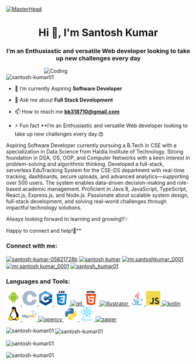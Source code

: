 [![MasterHead](https://media.istockphoto.com/id/1803992649/vector/software-development-coding-process-concept-programming-testing-cross-platform-code-app-on.jpg?s=2048x2048&w=is&k=20&c=4ZEBBpVNk7-iCWg8Yc2wiUQ7yMbTSDnEOQ5VfRWv-R8=)](https://rishavchanda.io)
<h1 align="center">Hi 👋, I'm Santosh Kumar</h1>
<h3 align="center">I’m an Enthusiastic and versatile Web developer looking to take up new challenges every day</h3>
<img align="right" alt="Coding" width="400"src="https://miro.medium.com/v2/resize:fit:996/format:webp/1*xNQKHj5vR7w9AcY_bDKYYw.gif">


<p align="left"> <img src="https://komarev.com/ghpvc/?username=santosh-kumar01&label=Profile%20views&color=0e75b6&style=flat" alt="santosh-kumar01" /> </p>

- 🌱 I’m currently Aspiring  **Software Developer**

- 💬 Ask me about **Full Stack Development**

- 📫 How to reach me **bk318710@gmail.com**

- ⚡ Fun fact **I’m an Enthusiastic and versatile Web developer looking to take up new challenges every day.😍


Aspiring Software Developer currently pursuing a B.Tech in CSE with a specialization in Data Science from Haldia Institute of Technology. Strong foundation in DSA, OS, OOP, and Computer Networks with a keen interest in problem-solving and algorithmic thinking. Developed a full-stack, serverless EduTracking System for the CSE-DS department with real-time tracking, dashboards, secure uploads, and advanced analytics—supporting over 500 users. The system enables data-driven decision-making and role-based academic management. Proficient in Java 8, JavaScript, TypeScript, React.js, Express.js, and Node.js. Passionate about scalable system design, full-stack development, and solving real-world challenges through impactful technology solutions.

Always looking forward to learning and growing!!✨

Happy to connect and help!🤝**

<h3 align="left">Connect with me:</h3>
<p align="left">
<a href="https://linkedin.com/in/santosh-kumar-05821728b" target="blank"><img align="center" src="https://raw.githubusercontent.com/rahuldkjain/github-profile-readme-generator/master/src/images/icons/Social/linked-in-alt.svg" alt="santosh-kumar-05821728b" height="30" width="40" /></a>
<a href="https://fb.com/santosh kumar" target="blank"><img align="center" src="https://raw.githubusercontent.com/rahuldkjain/github-profile-readme-generator/master/src/images/icons/Social/facebook.svg" alt="santosh kumar" height="30" width="40" /></a>
<a href="https://instagram.com/mr.santoshkumar_0001" target="blank"><img align="center" src="https://raw.githubusercontent.com/rahuldkjain/github-profile-readme-generator/master/src/images/icons/Social/instagram.svg" alt="mr.santoshkumar_0001" height="30" width="40" /></a>
<a href="https://www.youtube.com/c/mr.santosh kumar_0001" target="blank"><img align="center" src="https://raw.githubusercontent.com/rahuldkjain/github-profile-readme-generator/master/src/images/icons/Social/youtube.svg" alt="mr.santosh kumar_0001" height="30" width="40" /></a>
<a href="https://www.leetcode.com/santosh_kumar01" target="blank"><img align="center" src="https://raw.githubusercontent.com/rahuldkjain/github-profile-readme-generator/master/src/images/icons/Social/leet-code.svg" alt="santosh_kumar01" height="30" width="40" /></a>
</p>

<h3 align="left">Languages and Tools:</h3>
<p align="left"> <a href="https://developer.android.com" target="_blank" rel="noreferrer"> <img src="https://raw.githubusercontent.com/devicons/devicon/master/icons/android/android-original-wordmark.svg" alt="android" width="40" height="40"/> </a> <a href="https://www.cprogramming.com/" target="_blank" rel="noreferrer"> <img src="https://raw.githubusercontent.com/devicons/devicon/master/icons/c/c-original.svg" alt="c" width="40" height="40"/> </a> <a href="https://www.w3schools.com/cpp/" target="_blank" rel="noreferrer"> <img src="https://raw.githubusercontent.com/devicons/devicon/master/icons/cplusplus/cplusplus-original.svg" alt="cplusplus" width="40" height="40"/> </a> <a href="https://www.w3schools.com/css/" target="_blank" rel="noreferrer"> <img src="https://raw.githubusercontent.com/devicons/devicon/master/icons/css3/css3-original-wordmark.svg" alt="css3" width="40" height="40"/> </a> <a href="https://git-scm.com/" target="_blank" rel="noreferrer"> <img src="https://www.vectorlogo.zone/logos/git-scm/git-scm-icon.svg" alt="git" width="40" height="40"/> </a> <a href="https://www.w3.org/html/" target="_blank" rel="noreferrer"> <img src="https://raw.githubusercontent.com/devicons/devicon/master/icons/html5/html5-original-wordmark.svg" alt="html5" width="40" height="40"/> </a> <a href="https://www.adobe.com/in/products/illustrator.html" target="_blank" rel="noreferrer"> <img src="https://www.vectorlogo.zone/logos/adobe_illustrator/adobe_illustrator-icon.svg" alt="illustrator" width="40" height="40"/> </a> <a href="https://www.java.com" target="_blank" rel="noreferrer"> <img src="https://raw.githubusercontent.com/devicons/devicon/master/icons/java/java-original.svg" alt="java" width="40" height="40"/> </a> <a href="https://developer.mozilla.org/en-US/docs/Web/JavaScript" target="_blank" rel="noreferrer"> <img src="https://raw.githubusercontent.com/devicons/devicon/master/icons/javascript/javascript-original.svg" alt="javascript" width="40" height="40"/> </a> <a href="https://kotlinlang.org" target="_blank" rel="noreferrer"> <img src="https://www.vectorlogo.zone/logos/kotlinlang/kotlinlang-icon.svg" alt="kotlin" width="40" height="40"/> </a> <a href="https://www.linux.org/" target="_blank" rel="noreferrer"> <img src="https://raw.githubusercontent.com/devicons/devicon/master/icons/linux/linux-original.svg" alt="linux" width="40" height="40"/> </a> <a href="https://www.mysql.com/" target="_blank" rel="noreferrer"> <img src="https://raw.githubusercontent.com/devicons/devicon/master/icons/mysql/mysql-original-wordmark.svg" alt="mysql" width="40" height="40"/> </a> <a href="https://opencv.org/" target="_blank" rel="noreferrer"> <img src="https://www.vectorlogo.zone/logos/opencv/opencv-icon.svg" alt="opencv" width="40" height="40"/> </a> <a href="https://www.python.org" target="_blank" rel="noreferrer"> <img src="https://raw.githubusercontent.com/devicons/devicon/master/icons/python/python-original.svg" alt="python" width="40" height="40"/> </a> <a href="https://reactjs.org/" target="_blank" rel="noreferrer"> <img src="https://raw.githubusercontent.com/devicons/devicon/master/icons/react/react-original-wordmark.svg" alt="react" width="40" height="40"/> </a> <a href="https://zapier.com" target="_blank" rel="noreferrer"> <img src="https://www.vectorlogo.zone/logos/zapier/zapier-icon.svg" alt="zapier" width="40" height="40"/> </a> </p>

<p><img align="left" src="https://github-readme-stats.vercel.app/api/top-langs?username=santosh-kumar01&show_icons=true&locale=en&layout=compact" alt="santosh-kumar01" /></p>

<p>&nbsp;<img align="center" src="https://github-readme-stats.vercel.app/api?username=santosh-kumar01&show_icons=true&locale=en" alt="santosh-kumar01" /></p>

<p><img align="center" src="https://github-readme-streak-stats.herokuapp.com/?user=santosh-kumar01&" alt="santosh-kumar01" /></p>



<p><img align="center" src="https://github-readme-streak-stats.herokuapp.com/?user=santosh-kumar01&" alt="santosh-kumar01" /></p>
